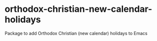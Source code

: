 # orthodox-christian-new-calendar-holidays
Package to add Orthodox Christian (new calendar) holidays to Emacs
